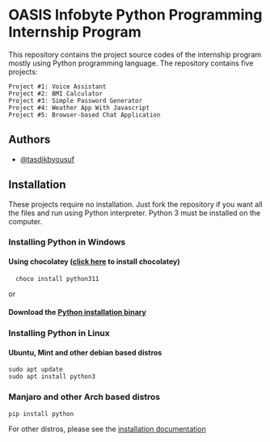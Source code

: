 
# OASIS Infobyte Python Programming Internship Program

This repository contains the project source codes of the internship program mostly using Python programming language. The repository contains five projects:

    Project #1: Voice Assistant
    Project #2: BMI Calculator
    Project #3: Simple Password Generator
    Project #4: Weather App With Javascript
    Project #5: Browser-based Chat Application


## Authors

- [@tasdikbyousuf](https://www.github.com/tasdikbyousuf)


## Installation

These projects require no installation. Just fork the repository if you want all the files and run using Python interpreter. Python 3 must be installed on the computer.
### Installing Python in Windows
#### Using chocolatey ([click here](https://community.chocolatey.org/install) to install chocolatey)
```  
  choco install python311

```
or
#### Download the [Python installation binary](https://www.python.org/downloads/)
    
### Installing Python in Linux
#### Ubuntu, Mint and other debian based distros
``` 
sudo apt update
sudo apt install python3
```
### Manjaro and other Arch based distros
```
pip install python
```
For other distros, please see the [installation documentation](https://docs.python-guide.org/starting/install3/linux/) 